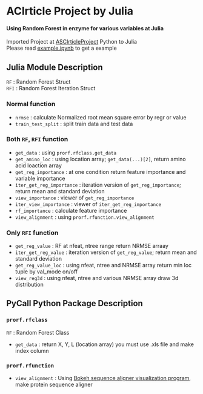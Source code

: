 # ACIrticle Project by Julia
#### Using Random Forest in enzyme for various variables at Julia

Imported Project at [ASCIrticleProject](https://github.com/Chemical118/ASCIrticleProject) Python to Julia  
Please read [example.ipynb](https://github.com/Chemical118/JCIrticleProject/blob/master/example.ipynb) to get a example

## Julia Module Description
`RF` : Random Forest Struct  
`RFI` : Random Forest Iteration Struct  

### Normal function
+ `nrmse` : calculate Normalized root mean square error by regr or value
+ `train_test_split` : split train data and test data

### Both `RF`, `RFI` function
+ `get_data` : using `prorf.rfclass.get_data`
+ `get_amino_loc` : using location array; `get_data(...)[2]`, return amino acid loaction array
+ `get_reg_importance` : at one condition return feature importance and variable importance
+ `iter_get_reg_importance` : iteration version of `get_reg_importance`; return mean and standard deviation
+ `view_importance` : viewer of `get_reg_importance`
+ `iter_view_importance` : viewer of `iter_get_reg_importance`
+ `rf_importance` : calculate feature importance
+ `view_alignment` : using `prorf.rfunction.view_alignment`

### Only `RFI` function
+ `get_reg_value` : RF at nfeat, ntree range return NRMSE arraay
+ `iter_get_reg_value` : iteration version of `get_reg_value`; return mean and standard deviation
+ `get_reg_value_loc` : using nfeat, ntree and NRMSE array return min loc tuple by val_mode on/off
+ `view_reg3d` : using nfeat, ntree and various NRMSE array draw 3d distribution

## PyCall Python Package Description
### `prorf.rfclass`
`RF` : Random Forest Class
+ `get_data` : return X, Y, L (location array) you must use .xls file and make index column

### `prorf.rfunction`
+ `view_alignment` : Using [Bokeh sequence aligner visualization program](https://dmnfarrell.github.io/bioinformatics/bokeh-sequence-aligner
), make protein sequence aligner
